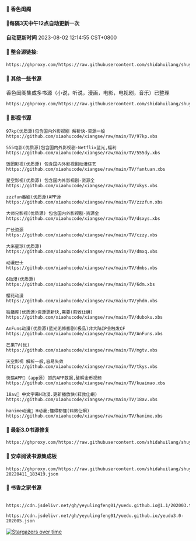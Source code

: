 #### 🚩 香色闺阁

#### 🚩每隔3天中午12点自动更新一次

**自动更新时间** 2023-08-02 12:14:55 CST+0800


#### 🚩 整合源链接:
 ``` bash
https://ghproxy.com/https://raw.githubusercontent.com/shidahuilang/shuyuan/shuyuan/xsreader/new/resources.txt
 ```



#### 🚩 其他一些书源
香色闺阁集成多书源（小说，听说，漫画，电影，电视剧，音乐）已整理
```
https://ghproxy.com/https://raw.githubusercontent.com/shidahuilang/shuyuan/shuyuan/3.0/sourceModelList.xbs
```

#### 🚩 影视书源
```
97kp(优质源)包含国内外影视剧 解析快-资源一般
https://github.com/xiaohucode/xiangse/raw/main/TV/97kp.xbs

555电影(优质源)包含国内外影视剧-Netflix蓝光,福利 
https://github.com/xiaohucode/xiangse/raw/main/TV/555dy.xbs

饭团影视(优质源) 包含国内外影视剧动漫综艺
https://github.com/xiaohucode/xiangse/raw/main/TV/fantuan.xbs

星空影视(优质源) 包含国内外影视剧-资源全
https://github.com/xiaohucode/xiangse/raw/main/TV/xkys.xbs

zzzfun番剧(优质源)APP源
https://github.com/xiaohucode/xiangse/raw/main/TV/zzzfun.xbs

大师兄影视(优质源) 包含国内外影视剧-资源全
https://github.com/xiaohucode/xiangse/raw/main/TV/dsxys.xbs

厂长资源
https://github.com/xiaohucode/xiangse/raw/main/TV/czzy.xbs

大米星球(优质源)
https://github.com/xiaohucode/xiangse/raw/main/TV/dmxq.xbs

动漫巴士
https://github.com/xiaohucode/xiangse/raw/main/TV/dmbs.xbs

6动漫(优质源)
https://github.com/xiaohucode/xiangse/raw/main/TV/6dm.xbs

樱花动漫
https://github.com/xiaohucode/xiangse/raw/main/TV/yhdm.xbs

独播库(优质源)资源更新快,需要(萪敩仩蛧)
https://github.com/xiaohucode/xiangse/raw/main/TV/duboku.xbs

AnFuns动漫(优质源)蓝光无修番剧(极品)非大陆IP会触发CF 
https://github.com/xiaohucode/xiangse/raw/main/TV/AnFuns.xbs

芒果TV(优) 
https://github.com/xiaohucode/xiangse/raw/main/TV/mgtv.xbs

天空影视 解析一般,容易失效
https://github.com/xiaohucode/xiangse/raw/main/TV/tkys.xbs

快猫APP🔞 (app源) 抓的APP数据,破解金币视频
https://github.com/xiaohucode/xiangse/raw/main/TV/kuaimao.xbs

18av🔞 中文字幕H动漫.更新播放快(萪敩仩蛧)
https://github.com/xiaohucode/xiangse/raw/main/TV/18av.xbs

hanime动漫🔞 H动漫;懂得都懂(萪敩仩蛧)
https://github.com/xiaohucode/xiangse/raw/main/TV/hanime.xbs
```
#### 🚩 最新3.0书源修复
```
https://ghproxy.com/https://raw.githubusercontent.com/shidahuilang/shuyuan/shuyuan/3.0/3.0.json
```
#### 🚩 安卓阅读书源集成板
```
https://ghproxy.com/https://raw.githubusercontent.com/shidahuilang/shuyuan/shuyuan/3.0/reader%E4%B9%A6%E6%BA%90-20220411_183419.json
```
#### 🚩  书香之家书源
```

https://cdn.jsdelivr.net/gh/yeyulingfeng01/yuedu.github.io@1.1/202003.txt

https://cdn.jsdelivr.net/gh/yeyulingfeng01/yuedu.github.io/yeudu3.0-202005.json

```
[![Stargazers over time](https://starchart.cc/shidahuilang/shuyuan.svg)](https://starchart.cc/shidahuilang/shuyuan)
